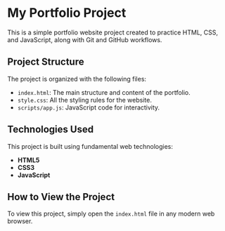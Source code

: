 # My Portfolio Project

This is a simple portfolio website project created to practice HTML, CSS, and JavaScript, along with Git and GitHub workflows.

## Project Structure

The project is organized with the following files:

- `index.html`: The main structure and content of the portfolio.
- `style.css`: All the styling rules for the website.
- `scripts/app.js`: JavaScript code for interactivity.

## Technologies Used

This project is built using fundamental web technologies:

- **HTML5**
- **CSS3**
- **JavaScript**

## How to View the Project

To view this project, simply open the `index.html` file in any modern web browser.
